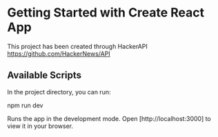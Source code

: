 # Getting Started with Create React App

This project has been created through HackerAPI https://github.com/HackerNews/API

## Available Scripts

In the project directory, you can run:

npm run dev

Runs the app in the development mode.
Open [http://localhost:3000] to view it in your browser.

